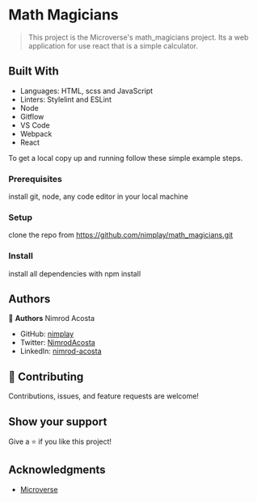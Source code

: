 # Math Magicians
> This project is the Microverse's math_magicians project. 
> Its a web application for use react that is a simple calculator. 


## Built With
- Languages: HTML, scss and JavaScript
- Linters: Stylelint and ESLint
- Node
- Gitflow
- VS Code
- Webpack
- React

To get a local copy up and running follow these simple example steps.

### Prerequisites
install git, node, any code editor in your local machine

### Setup
clone the repo from https://github.com/nimplay/math_magicians.git

### Install
install all dependencies with npm install

## Authors

👤 **Authors**
Nimrod Acosta

- GitHub: [nimplay](https://github.com/nimplay)
- Twitter: [NimrodAcosta](https://twitter.com/NimrodAcosta)
- LinkedIn: [nimrod-acosta](https://www.linkedin.com/in/nimrod-acosta-734330169/)
  
## 🤝 Contributing

Contributions, issues, and feature requests are welcome!

## Show your support

Give a ⭐️ if you like this project!

## Acknowledgments

- [Microverse](https://www.microverse.org/)
